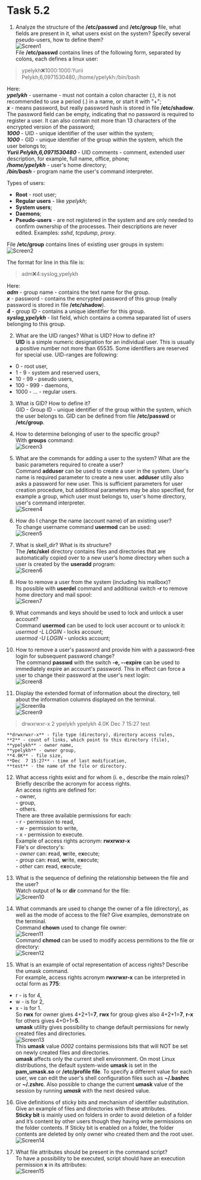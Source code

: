 
# Task 5.2  

  1. Analyze the structure of the **/etc/passwd** and **/etc/group** file, what fields are present in it, what users exist on the system? Specify several pseudo-users, how to define them?  
  ![Screen1](./task_images/Screenshot_1.png)  
  File **/etc/passwd** contains lines of the following form, separated by colons, each defines a linux user:  

  > ypelykh:x:1000:1000:Yurii Pelykh,6,0971530480,:/home/ypelykh:/bin/bash  

  Here:  
  **_ypelykh_** - username - must not contain a colon character (:), it is not recommended to use a period (.) in a name, or start it with "+";  
  **_x_** - means password, but really password hash is stored in file **/etc/shadow**. The password field can be empty, indicating that no password is required to register a user. It can also contain not more than 13 characters of the encrypted version of the password;  
  **_1000_** - UID - unique identifier of the user within the system;  
  **_1000_** - GID - unique identifier of the group within the system, which the user belongs to;  
  **_Yurii Pelykh,6,0971530480_** - UID comments - comment, extended user description, for example, full name, office, phone;  
  **_/home/ypelykh_** - user's home directory;  
  **_/bin/bash_** - program name the user's command interpreter.    

  Types of users:  
   - **Root** - root user;  
   - **Regular users** - like _ypelykh_;  
   - **System users**;  
   - **Daemons**;  
   - **Pseudo-users** - are not registered in the system and are only needed to confirm ownership of the processes. Their descriptions are never edited. Examples: _sshd_, _tcpdump_, _proxy_.  

  File **/etc/group** contains lines of existing user groups in system:  
  ![Screen2](./task_images/Screenshot_2.png)  

  The format for line in this file is:  
  > adm:x:4:syslog,ypelykh  

  Here:  
  **_adm_** - group name - contains the text name for the group.  
  **_x_** - password - contains the encrypted password of this group (really password is stored in file **/etc/shadow**).  
  **_4_** - group ID - contains a unique identifier for this group.  
  **_syslog,ypelykh_** - list field, which contains a comma separated list of users belonging to this group.   

  2. What are the UID ranges? What is UID? How to define it?  
  **UID** is a simple numeric designation for an individual user. This is usually a positive number not more than 65535. Some identifiers are reserved for special use. UID-ranges are following:  
  - 0 - root user,  
  - 1 - 9 - system and reserved users,  
  - 10 - 99 - pseudo users,  
  - 100 - 999 - daemons,  
  - 1000 - ... - regular users.  

  3. What is GID? How to define it?  
  GID - Group ID - unique identifier of the group within the system, which the user belongs to. GID can be defined from file **/etc/passwd** or **/etc/group**.  

  4. How to determine belonging of user to the specific group?  
  With **groups** command:  
  ![Screen3](./task_images/Screenshot_3.png)  

  5. What are the commands for adding a user to the system? What are the basic parameters required to create a user?  
  Command **adduser** can be used to create a user in the system. User's name is required parameter to create a new user. **adduser** utiliy also asks a password for new user. This is sufficient parameters for user creation procedure, but additional parameters may be also specified, for example a group, which user must belongs to, user's home directory, user's command interpreter.  
  ![Screen4](./task_images/Screenshot_4.png)  

  6. How do I change the name (account name) of an existing user?  
  To change username command **usermod** can be used:  
  ![Screen5](./task_images/Screenshot_5.png)  

  7. What is skell_dir? What is its structure?  
  The **/etc/skel** directory contains files and directories that are automatically copied over to a new user’s home directory when such a user is created by the **useradd** program:  
  ![Screen6](./task_images/Screenshot_6.png)  

  8. How to remove a user from the system (including his mailbox)?  
  Its possible with **userdel** command and additional switch **-r** to remove home directory and mail spool:  
  ![Screen7](./task_images/Screenshot_7.png)  

  9. What commands and keys should be used to lock and unlock a user account?  
  Command **usermod** can be used to lock user account or to unlock it:  
     _usermod -L LOGIN_ - locks account;  
     _usermod -U LOGIN_ - unlocks account;  

  10. How to remove a user's password and provide him with a password-free login for subsequent password change?  
  The command **passwd** with the switch **-e, --expire** can be used to immediately expire an account's password. This in effect can force a user to change their password at the user's next login:  
  ![Screen8](./task_images/Screenshot_8.png)  

  11. Display the extended format of information about the directory, tell about the information columns displayed on the terminal.  
  ![Screen9a](./task_images/Screenshot_9a.png)  
  ![Screen9](./task_images/Screenshot_9.png)  
  >  
  > drwxrwxr-x 2 ypelykh ypelykh 4.0K Dec  7 15:27 test  
  >  

    **drwxrwxr-x** - file type (directory), directory access rules,  
    **2** - count of links, which point to this directory (file),  
    **ypelykh** - owner name,  
    **ypelykh** - owner group,  
    **4.0K** - file size,  
    **Dec  7 15:27** - time of last modification,  
    **test** - the name of the file or directory.  

  12. What access rights exist and for whom (i. e., describe the main roles)? Briefly describe the acronym for access rights.  
  An access rights are defined for:  
    - owner,  
    - group,  
    - others.  
  There are three available permissions for each:  
    - r - permission to read,  
    - w - permission to write,  
    - x - permission to execute.  
  Example of access rights acronym: **rwxrwxr-x**  
  File's or directory's:  
    - _owner_ can: **r**ead, **w**rite, e**x**ecute;  
    - _group_ can: **r**ead, **w**rite, e**x**ecute;  
    - _other_ can: **r**ead, e**x**ecute;  

  13. What is the sequence of defining the relationship between the file and the user?  
  Watch output of **ls** or **dir** command for the file:  
  ![Screen10](./task_images/Screenshot_10.png)  

  14. What commands are used to change the owner of a file (directory), as well as the mode of access to the file? Give examples, demonstrate on the terminal.  
  Command **chown** used to change file owner:  
  ![Screen11](./task_images/Screenshot_11.png)  
  Command **chmod** can be used to modify access permitions to the file or directory:  
  ![Screen12](./task_images/Screenshot_12.png)  

  15. What is an example of octal representation of access rights? Describe the umask command.  
  For example, access rights acronym **rwxrwxr-x** can be interpreted in octal form as **775**:  
  - r - is for 4,  
  - w - is for 2,  
  - x - is for 1.  
  So **rwx** for owner gives 4+2+1=**7**, **rwx** for group gives also 4+2+1=**7**, **r-x** for others gives 4+0+1=**5**.  
  **umask** utility gives possibility to change default permissions for newly created files and directories.  
  ![Screen13](./task_images/Screenshot_13.png)  
  This **umask** value _0002_ contains permissions bits that will NOT be set on newly created files and directories.  
  **umask** affects only the current shell environment. On most Linux distributions, the default system-wide **umask** is set in the **pam_umask.so** or **/etc/profile file**. To specify a different value for each user, we can edit the user's shell configuration files such as **~/.bashrc** or **~/.zshrc**. Also possible to change the current **umask** value of the session by running _**umask**_ with the next desired value.  

  16. Give definitions of sticky bits and mechanism of identifier substitution. Give an example of files and directories with these attributes.  
  **Sticky bit** is mainly used on folders in order to avoid deletion of a folder and it’s content by other users though they having write permissions on the folder contents. If Sticky bit is enabled on a folder, the folder contents are deleted by only owner who created them and the root user.  
  ![Screen14](./task_images/Screenshot_14.png)  

  17. What file attributes should be present in the command script?  
  To have a possibility to be executed, script should have an execution permission **x** in its attributes:  
  ![Screen15](./task_images/Screenshot_15.png)  
